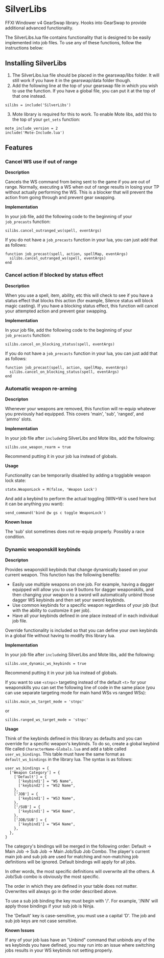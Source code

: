 # SilverLibs
FFXI Windower v4 GearSwap library. Hooks into GearSwap to provide additional advanced functionality.

The SilverLibs.lua file contains functionality that is designed to be easily implemented into job files. To use any of these functions, follow the instructions below:

## Installing SilverLibs
1. The SilverLibs.lua file should be placed in the gearswap/libs folder. It will still work if you have it in the gearswap/data folder though.
2. Add the following line at the top of your gearswap file in which you wish to use the function. If you have a global file, you can put it at the top of that one instead.
```
silibs = include('SilverLibs')
```
3. Mote library is required for this to work. To enable Mote libs, add this to the top of your `get_sets` function:
```
mote_include_version = 2
include('Mote-Include.lua')
```

## Features

### Cancel WS use if out of range
**Description**

Cancels the WS command from being sent to the game if you are out of range. Normally, executing a WS when out of range results in losing your TP without actually performing the WS. This is a blocker that will prevent the action from going through and prevent gear swapping.

**Implementation**

In your job file, add the following code to the beginning of your `job_precasts` function:
```
silibs.cancel_outranged_ws(spell, eventArgs)
```

If you do not have a `job_precasts` function in your lua, you can just add that as follows:
```
function job_precast(spell, action, spellMap, eventArgs)
  silibs.cancel_outranged_ws(spell, eventArgs)
end
```

### Cancel action if blocked by status effect
**Description**

When you use a spell, item, ability, etc this will check to see if you have a status effect that blocks this action (for example, Silence status will block magic casting). If you have a blocking status effect, this function will cancel your attempted action and prevent gear swapping.

**Implementation**

In your job file, add the following code to the beginning of your `job_precasts` function:
```
silibs.cancel_on_blocking_status(spell, eventArgs)
```

If you do not have a `job_precasts` function in your lua, you can just add that as follows:
```
function job_precast(spell, action, spellMap, eventArgs)
  silibs.cancel_on_blocking_status(spell, eventArgs)
end
```

### Automatic weapon re-arming
**Descripton**

Whenever your weapons are removed, this function will re-equip whatever you previously had equipped. This covers 'main', 'sub', 'ranged', and 'ammo' slots.

**Implementation**

In your job file after `include`ing SilverLibs and Mote libs, add the following:
```
silibs.use_weapon_rearm = true
```
Recommend putting it in your job lua instead of globals.

**Usage**

Functionality can be temporarily disabled by adding a togglable weapon lock state:
```
state.WeaponLock = M(false, 'Weapon Lock')
```

And add a keybind to perform the actual toggling (WIN+W is used here but it can be anything you want):
```
send_command('bind @w gs c toggle WeaponLock')
```


**Known Issue**

The 'sub' slot sometimes does not re-equip properly. Possibly a race condition.

### Dynamic weaponskill keybinds
**Descripton**

Provides weaponskill keybinds that change dynamically based on your current weapon. This function has the
following benefits:
- Easily use multiple weapons on one job. For example, having a dagger equipped will allow you to
use 9 buttons for dagger weaponskills, and then changing your weapon to a sword will automatically unbind those
dagger WS keybinds and then set your sword keybinds.
- Use common keybinds for a specific weapon regardless of your job (but with the ability to customize it per job).
- Have all your keybinds defined in one place instead of in each individual job file.

Override functionality is included so that you can define your own keybinds in a global file without having
to modify this library lua.

**Implementation**

In your job file after `include`ing SilverLibs and Mote libs, add the following:
```
silibs.use_dynamic_ws_keybinds = true
```
Recommend putting it in your job lua instead of globals.

If you want to use `<stnpc>` targeting instead of the default `<t>` for your weaponskills you can set the
following line of code in the same place (you can use separate targeting mode for main hand WSs vs ranged WSs):
```
silibs.main_ws_target_mode = 'stnpc'
```
or
```
silibs.ranged_ws_target_mode = 'stnpc'
```

**Usage**

Think of the keybinds defined in this library as defaults and you can override for a specific weapon's keybinds.
To do so, create a global keybind file called `CharacterName-Globals.lua` and add a table called `user_ws_bindings`.
This table must have the same format as `default_ws_bindings` in the library lua. The syntax is as follows:
```
user_ws_bindings = {
  ['Weapon Category'] = {
    ['Default'] = {
      ['keybind1'] = "WS Name",
      ['keybind2'] = "WS2 Name",
    },
    ['JOB'] = {
      ['keybind1'] = "WS3 Name",
    },
    ['/SUB'] = {
      ['keybind1'] = "WS4 Name",
    },
    ['JOB/SUB'] = {
      ['keybind1'] = "WS4 Name",
    },
  },
}
```

The category's bindings will be merged in the following order: Default -> Main Job -> Sub Job -> Main Job/Sub Job Combo.
The player's current main job and sub job are used for matching and non-matching job definitions will be ignored. Default
bindings will apply for all jobs.

In other words, the most specific definitions will overwrite all the others. A Job/Sub combo is obviously the most specific.

The order in which they are defined in your table does not matter. Overwrites will always go in the order described above.

To use a sub job binding the key must begin with '/'. For example, '/NIN' will apply those bindings if your sub job is Ninja.

The 'Default' key is case-sensitive, you must use a capital 'D'. The job and sub job keys are not case sensitive.

**Known Issues**

If any of your job luas have an "Unbind" command that unbinds any of the ws keybinds you have defined, you may run into an
issue where switching jobs results in your WS keybinds not setting properly.